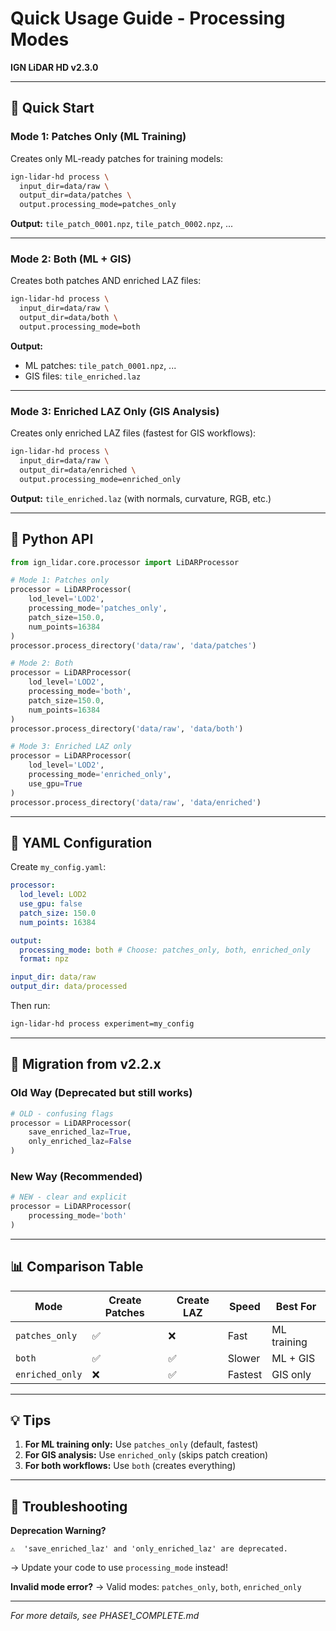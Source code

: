 # Quick Usage Guide - Processing Modes

**IGN LiDAR HD v2.3.0**

---

## 🚀 Quick Start

### Mode 1: Patches Only (ML Training)

Creates only ML-ready patches for training models:

```bash
ign-lidar-hd process \
  input_dir=data/raw \
  output_dir=data/patches \
  output.processing_mode=patches_only
```

**Output:** `tile_patch_0001.npz`, `tile_patch_0002.npz`, ...

---

### Mode 2: Both (ML + GIS)

Creates both patches AND enriched LAZ files:

```bash
ign-lidar-hd process \
  input_dir=data/raw \
  output_dir=data/both \
  output.processing_mode=both
```

**Output:**

- ML patches: `tile_patch_0001.npz`, ...
- GIS files: `tile_enriched.laz`

---

### Mode 3: Enriched LAZ Only (GIS Analysis)

Creates only enriched LAZ files (fastest for GIS workflows):

```bash
ign-lidar-hd process \
  input_dir=data/raw \
  output_dir=data/enriched \
  output.processing_mode=enriched_only
```

**Output:** `tile_enriched.laz` (with normals, curvature, RGB, etc.)

---

## 🐍 Python API

```python
from ign_lidar.core.processor import LiDARProcessor

# Mode 1: Patches only
processor = LiDARProcessor(
    lod_level='LOD2',
    processing_mode='patches_only',
    patch_size=150.0,
    num_points=16384
)
processor.process_directory('data/raw', 'data/patches')

# Mode 2: Both
processor = LiDARProcessor(
    lod_level='LOD2',
    processing_mode='both',
    patch_size=150.0,
    num_points=16384
)
processor.process_directory('data/raw', 'data/both')

# Mode 3: Enriched LAZ only
processor = LiDARProcessor(
    lod_level='LOD2',
    processing_mode='enriched_only',
    use_gpu=True
)
processor.process_directory('data/raw', 'data/enriched')
```

---

## 📝 YAML Configuration

Create `my_config.yaml`:

```yaml
processor:
  lod_level: LOD2
  use_gpu: false
  patch_size: 150.0
  num_points: 16384

output:
  processing_mode: both # Choose: patches_only, both, enriched_only
  format: npz

input_dir: data/raw
output_dir: data/processed
```

Then run:

```bash
ign-lidar-hd process experiment=my_config
```

---

## 🔄 Migration from v2.2.x

### Old Way (Deprecated but still works)

```python
# OLD - confusing flags
processor = LiDARProcessor(
    save_enriched_laz=True,
    only_enriched_laz=False
)
```

### New Way (Recommended)

```python
# NEW - clear and explicit
processor = LiDARProcessor(
    processing_mode='both'
)
```

---

## 📊 Comparison Table

| Mode            | Create Patches | Create LAZ | Speed   | Best For    |
| --------------- | -------------- | ---------- | ------- | ----------- |
| `patches_only`  | ✅             | ❌         | Fast    | ML training |
| `both`          | ✅             | ✅         | Slower  | ML + GIS    |
| `enriched_only` | ❌             | ✅         | Fastest | GIS only    |

---

## 💡 Tips

1. **For ML training only:** Use `patches_only` (default, fastest)
2. **For GIS analysis:** Use `enriched_only` (skips patch creation)
3. **For both workflows:** Use `both` (creates everything)

---

## 🐛 Troubleshooting

**Deprecation Warning?**

```
⚠️  'save_enriched_laz' and 'only_enriched_laz' are deprecated.
```

→ Update your code to use `processing_mode` instead!

**Invalid mode error?**
→ Valid modes: `patches_only`, `both`, `enriched_only`

---

_For more details, see PHASE1_COMPLETE.md_
